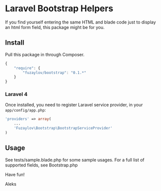 # Laravel Bootstrap Helpers

If you find yourself entering the same HTML and blade code just to display an html form field, this package might be for you.

## Install

Pull this package in through Composer.

```js
{
    "require": {
        "fuzaylov/bootstrap": "0.1.*"
    }
}
```

### Laravel 4

Once installed, you need to register Laravel service provider, in your `app/config/app.php`:

```php
'providers' => array(
	...
    'Fuzaylov\Bootstrap\BootstrapServiceProvider'
)
```

## Usage

See tests/sample.blade.php for some sample usages. For a full list of supported fields, see Bootstrap.php

Have fun!

Aleks